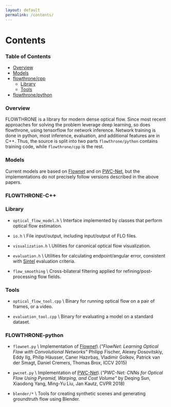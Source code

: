 ```yaml
---
layout: default
permalink: /contents/
---
```


# Contents

### Table of Contents
* [Overview](#overview)
* [Models](#models)
* [flowthrone/cpp](#flowthrone-cpp)
  * [Library](#lib-cpp)
  * [Tools](#tools-cpp)
* [flowthrone/python](#flowthrone-python)



### Overview <a name="overview"></a>
FLOWTHRONE is a library for modern dense optical flow. Since most recent
approaches for solving the problem leverage deep learning, so does flowthrone,
using tensorflow for network inference. Network training is done in python,
most inference, evaluation, and additional features are in C++. Thus, the source
is split into two parts `flowthrone/python` contains training code, while
`flowthrone/cpp` is the rest.

### Models <a name="models"></a>
Current models are based on [Flownet](https://arxiv.org/abs/1504.06852) and
on [PWC-Net](https://arxiv.org/abs/1709.02371), but the implementations do not
precisely follow versions described in the above papers.

### FLOWTHRONE-C++ <a name="flowthrone-cpp"></a>

### Library <a name="lib-cpp"></a>

* `optical_flow_model.h` \\
Interface implemented by classes that perform optical flow estimation.

* `io.h` \\
File input/output, including input/output of FLO files.

* `visualization.h` \\
Utilities for canonical optical flow visualization.

* `evaluation.h` \\
Utilities for calculating endpoint/angular error, consistent with
[Sintel](http://sintel.is.tue.mpg.de/results) evaluation criteria.

* `flow_smoothing` \\
Cross-bilateral filtering applied for refining/post-processing flow fields.

### Tools <a name="tools-cpp"></a>
* `optical_flow_tool.cpp` \\
Binary for running optical flow on a pair of frames, or a video.

* `evaluation_tool.cpp` \\
Binary for evaluating a model on a standard dataset.


### FLOWTHRONE-python <a name="flowthrone-python"></a>

* `flownet.py` \\
Implementation of [Flownet](https://arxiv.org/abs/1504.06852)\\
(*"FlowNet: Learning Optical Flow with Convolutional Networks"*
Philipp Fischer, Alexey Dosovitskiy, Eddy Ilg, Philip Häusser, Caner Hazırbaş, Vladimir Golkov, Patrick van der Smagt, Daniel Cremers, Thomas Brox, ICCV 2015)

* `pwcnet.py` \\
Implementation of [PWC-Net](https://arxiv.org/abs/1709.02371)\\
(*"PWC-Net: CNNs for Optical Flow Using Pyramid, Warping, and Cost Volume"* by Deqing Sun, Xiaodong Yang, Ming-Yu Liu, Jan Kautz, CVPR 2018)

* `blender/*` \\
Tools for creating synthetic scenes and generating groundtruth flow using Blender.
